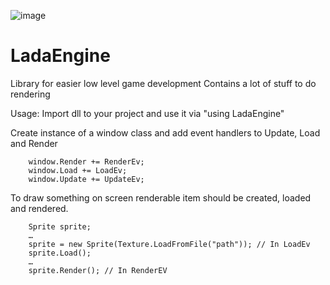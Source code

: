 ![image](https://user-images.githubusercontent.com/57834711/152866833-465b3c15-59c4-4ba1-877d-c7ecc8e2bfc4.png)

# LadaEngine
Library for easier low level game development
Contains a lot of stuff to do rendering

Usage:
Import dll to your project and use it via "using LadaEngine"

Create instance of a window class and add event handlers to Update, Load and Render
```
    window.Render += RenderEv;
    window.Load += LoadEv;
    window.Update += UpdateEv;
```

To draw something on screen renderable item should be created, loaded and rendered.
```
    Sprite sprite;
    …
    sprite = new Sprite(Texture.LoadFromFile("path")); // In LoadEv
    sprite.Load();
    …
    sprite.Render(); // In RenderEV
```
